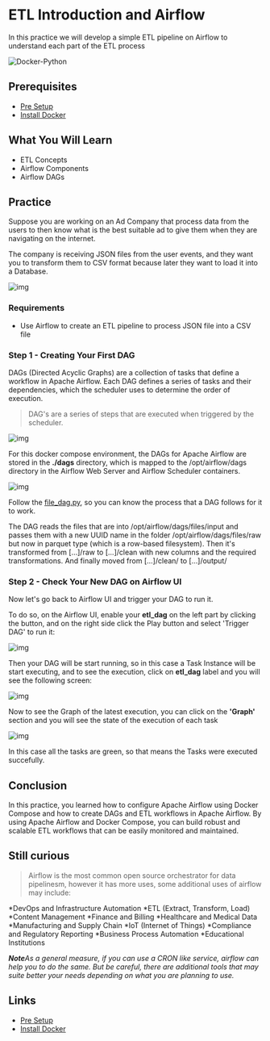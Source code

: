 # ETL Introduction and Airflow

In this practice we will develop a simple ETL pipeline on Airflow to understand each part of the ETL process

![Docker-Python](documentation_images/etl-3.jpg)

## Prerequisites

* [Pre Setup][pre_setup]
* [Install Docker][install_docker]

## What You Will Learn

* ETL Concepts
* Airflow Components
* Airflow DAGs

## Practice

Suppose you are working on an Ad Company that process data from the users to then know what is the best suitable ad to give them when they are navigating on the internet.

The company is receiving JSON files from the user events, and they want you to transform them to CSV format because later they want to load it into a Database.

![img](documentation_images/ias.png)

### Requirements

* Use Airflow to create an ETL pipeline to process JSON file into a CSV file

### Step 1 - Creating Your First DAG

DAGs (Directed Acyclic Graphs) are a collection of tasks that define a workflow in Apache Airflow. Each DAG defines a series of tasks and their dependencies, which the scheduler uses to determine the order of execution.

> DAG's are a series of steps that are executed when triggered by the scheduler.

![img](documentation_images/dag-2.png)

For this docker compose environment, the DAGs for Apache Airflow are stored in the **./dags** directory, which is mapped to the /opt/airflow/dags directory in the Airflow Web Server and Airflow Scheduler containers.

![img](documentation_images/dag-3.png)

Follow the [file_dag.py](dags/file_dag.py), so you can know the process that a DAG follows for it to work.

The DAG reads the files that are into /opt/airflow/dags/files/input and passes them with a new UUID name
in the folder /opt/airflow/dags/files/raw but now in parquet type (which is a row-based filesystem).
Then it's transformed from [...]/raw to [...]/clean with new columns and the required transformations.
And finally moved from [...]/clean/ to [...]/output/

### Step 2 - Check Your New DAG on Airflow UI

Now let's go back to Airflow UI and trigger your DAG to run it.

To do so, on the Airflow UI, enable your **etl_dag** on the left part by clicking the button, and on the right side click the Play button and select 'Trigger DAG' to run it:

![img](documentation_images/dag-4.png)

Then your DAG will be start running, so in this case a Task Instance will be start executing, and to see the execution, click on **etl_dag** label and you will see the following screen:

![img](documentation_images/dag-5.png)

Now to see the Graph of the latest execution, you can click on the **'Graph'** section and you will see the state of the execution of each task

![img](documentation_images/dag-6.png)

In this case all the tasks are green, so that means the Tasks were executed succefully.

## Conclusion

In this practice, you learned how to configure Apache Airflow using Docker Compose and how to create DAGs and ETL workflows in Apache Airflow. By using Apache Airflow and Docker Compose, you can build robust and scalable ETL workflows that can be easily monitored and maintained.

## Still curious

>Airflow is the most common open source orchestrator for data pipelinesm, however it has more uses, some additional uses of airflow may include:

*DevOps and Infrastructure Automation
*ETL (Extract, Transform, Load)
*Content Management
*Finance and Billing
*Healthcare and Medical Data
*Manufacturing and Supply Chain
*IoT (Internet of Things)
*Compliance and Regulatory Reporting
*Business Process Automation
*Educational Institutions

***Note**As a general measure, if you can use a CRON like service, airflow can help you to do the same. But be careful, there are additional tools that may suite better your needs depending on what you are planning to use.*

>

## Links

* [Pre Setup][pre_setup]
* [Install Docker][install_docker]

[pre_setup]: pre-setup%20README.md

[install_docker]: https://docs.docker.com/engine/install/
